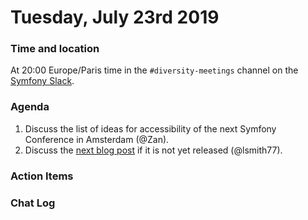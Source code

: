 # Tuesday, July 23rd 2019

### Time and location
At 20:00 Europe/Paris time in the `#diversity-meetings` channel on the [Symfony Slack][slack].

### Agenda
1) Discuss the list of ideas for accessibility of the next Symfony Conference in Amsterdam (@Zan).
1) Discuss the [next blog post](https://docs.google.com/document/d/14M9sNAQ5KMHzROByys_Bwcna_KHw0jpR-7CmJi5fQb0/edit?usp=sharing) if it is not yet released (@lsmith77).

### Action Items

### Chat Log

[slack]: https://symfony.com/slack
